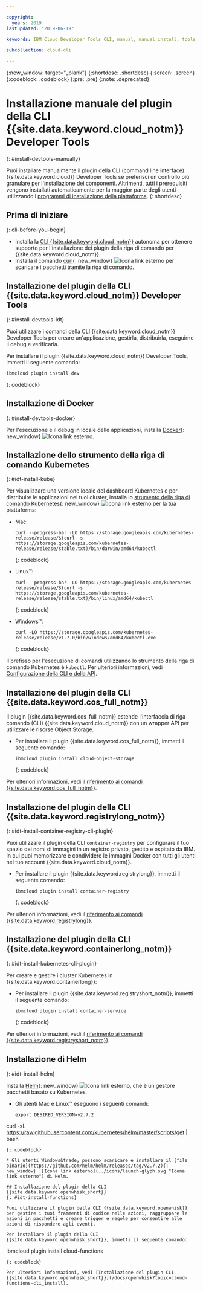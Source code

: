```yaml
---

copyright:
  years: 2019
lastupdated: "2019-06-19"

keywords: IBM Cloud Developer Tools CLI, manual, manual install, tools, components, developer tools, ibmcloud cli, ibmcloud, ibmcloud dev, cli, plugin, plug-in, command line, command-line, developer tools, kubernetes, kubectl

subcollection: cloud-cli

---
```


{:new_window: target="_blank"}
{:shortdesc: .shortdesc}
{:screen: .screen}
{:codeblock: .codeblock}
{:pre: .pre}
{:note: .deprecated}

# Installazione manuale del plugin della CLI {{site.data.keyword.cloud_notm}} Developer Tools
{: #install-devtools-manually}

Puoi installare manualmente il plugin della CLI (command line interface) {{site.data.keyword.cloud}} Developer Tools se preferisci un controllo più granulare per l'installazione dei componenti. Altrimenti, tutti i prerequisiti vengono installati automaticamente per la maggior parte degli utenti utilizzando i [programmi di installazione della piattaforma](/docs/cli?topic=cloud-cli-getting-started#step1-install-idt).
{: shortdesc}

## Prima di iniziare
{: cli-before-you-begin}

* Installa la [CLI {{site.data.keyword.cloud_notm}}](/docs/cli?topic=cloud-cli-install-ibmcloud-cli#install-ibmcloud-cli) autonoma per ottenere supporto per l'installazione dei plugin della riga di comando per {{site.data.keyword.cloud_notm}}.
* Installa il comando [curl](https://curl.haxx.se/download.html){: new_window} ![Icona link esterno](../icons/launch-glyph.svg "Icona link esterno") per scaricare i pacchetti tramite la riga di comando.

## Installazione del plugin della CLI {{site.data.keyword.cloud_notm}} Developer Tools
{: #install-devtools-idt}

Puoi utilizzare i comandi della CLI {{site.data.keyword.cloud_notm}} Developer Tools per creare un'applicazione, gestirla, distribuirla, eseguirne il debug e verificarla.

Per installare il plugin {{site.data.keyword.cloud_notm}} Developer Tools, immetti il seguente comando: 
```
ibmcloud plugin install dev
```
{: codeblock}

## Installazione di Docker
{: #install-devtools-docker}

Per l'esecuzione e il debug in locale delle applicazioni, installa [Docker](https://www.docker.com/get-started){: new_window} ![Icona link esterno](../icons/launch-glyph.svg "Icona link esterno").

## Installazione dello strumento della riga di comando Kubernetes
{: #idt-install-kube}

Per visualizzare una versione locale del dashboard Kubernetes e per distribuire le applicazioni nei tuoi cluster, installa lo [strumento della riga di comando Kubernetes](https://kubernetes.io/docs/tasks/tools/install-kubectl/){: new_window} ![Icona link esterno](../icons/launch-glyph.svg "Icona link esterno") per la tua piattaforma:

* Mac:
  ```
  curl --progress-bar -LO https://storage.googleapis.com/kubernetes-release/release/$(curl -s https://storage.googleapis.com/kubernetes-release/release/stable.txt)/bin/darwin/amd64/kubectl
  ```
  {: codeblock}

* Linux&trade;:
  ```
  curl --progress-bar -LO https://storage.googleapis.com/kubernetes-release/release/$(curl -s https://storage.googleapis.com/kubernetes-release/release/stable.txt)/bin/linux/amd64/kubectl
  ```
  {: codeblock}

* Windows&trade;:
  ```
  curl -LO https://storage.googleapis.com/kubernetes-release/release/v1.7.0/bin/windows/amd64/kubectl.exe
  ```
  {: codeblock}

Il prefisso per l'esecuzione di comandi utilizzando lo strumento della riga di comando Kubernetes è `kubectl`. Per ulteriori informazioni, vedi [Configurazione della CLI e della API](/docs/containers?topic=containers-cs_cli_install#cs_cli_install).

## Installazione del plugin della CLI {{site.data.keyword.cos_full_notm}}

Il plugin {{site.data.keyword.cos_full_notm}} estende l'interfaccia di riga comando (CLI) {{site.data.keyword.cloud_notm}} con un wrapper API per utilizzare le risorse Object Storage.

* Per installare il plugin {{site.data.keyword.cos_full_notm}}, immetti il seguente comando:
  ```
  ibmcloud plugin install cloud-object-storage
  ```
  {: codeblock}

Per ulteriori informazioni, vedi il [riferimento ai comandi {{site.data.keyword.cos_full_notm}}](/docs/cloud-object-storage-cli-plugin?topic=cloud-object-storage-cli-ic-cos-cli).

## Installazione del plugin della CLI {{site.data.keyword.registrylong_notm}}
{: #idt-install-container-registry-cli-plugin}

Puoi utilizzare il plugin della CLI `container-registry` per configurare il tuo spazio dei nomi di immagini in un registro privato, gestito e ospitato da IBM. In cui puoi memorizzare e condividere le immagini Docker con tutti gli utenti nel tuo account {{site.data.keyword.cloud_notm}}.

* Per installare il plugin {{site.data.keyword.registrylong}}, immetti il seguente comando:
  ```
  ibmcloud plugin install container-registry
  ```
  {: codeblock}

Per ulteriori informazioni, vedi il [riferimento ai comandi {{site.data.keyword.registrylong}}](/docs/services/Registry?topic=container-registry-cli-plugin-containerregcli).

## Installazione del plugin della CLI {{site.data.keyword.containerlong_notm}}
{: #idt-install-kubernetes-cli-plugin}

Per creare e gestire i cluster Kubernetes in {{site.data.keyword.containerlong}}:

* Per installare il plugin {{site.data.keyword.registryshort_notm}}, immetti il seguente comando:
  ```
  ibmcloud plugin install container-service
  ```
  {: codeblock}

Per ulteriori informazioni, vedi il [riferimento ai comandi {{site.data.keyword.registryshort_notm}}](/docs/containers-cli-plugin?topic=containers-cli-plugin-cs_cli_reference).

## Installazione di Helm
{: #idt-install-helm}

Installa [Helm](https://helm.sh/docs/){: new_window} ![Icona link esterno](../icons/launch-glyph.svg "Icona link esterno"), che è un gestore pacchetti basato su Kubernetes.

* Gli utenti Mac e Linux&trade; eseguono i seguenti comandi:
  ```
  export DESIRED_VERSION=v2.7.2
curl -sL https://raw.githubusercontent.com/kubernetes/helm/master/scripts/get | bash
  ```
  {: codeblock}

* Gli utenti Windows&trade; possono scaricare e installare il [file binario](https://github.com/helm/helm/releases/tag/v2.7.2){: new_window} ![Icona link esterno](../icons/launch-glyph.svg "Icona link esterno") di Helm.

## Installazione del plugin della CLI {{site.data.keyword.openwhisk_short}}
{: #idt-install-functions}

Puoi utilizzare il plugin della CLI {{site.data.keyword.openwhisk}} per gestire i tuoi frammenti di codice nelle azioni, raggruppare le azioni in pacchetti e creare trigger e regole per consentire alle azioni di rispondere agli eventi.

Per installare il plugin della CLI {{site.data.keyword.openwhisk_short}}, immetti il seguente comando:
```
ibmcloud plugin install cloud-functions
```
{: codeblock}

Per ulteriori informazioni, vedi [Installazione del plugin CLI {{site.data.keyword.openwhisk_short}}](/docs/openwhisk?topic=cloud-functions-cli_install).

